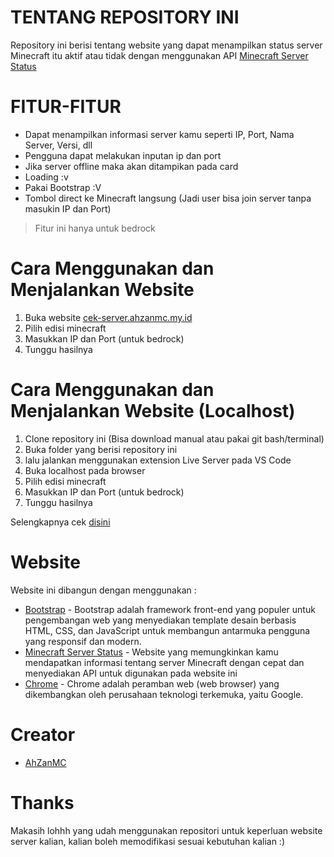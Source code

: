 # TENTANG REPOSITORY INI

Repository ini berisi tentang website yang dapat menampilkan status server Minecraft itu aktif atau tidak dengan menggunakan API [Minecraft Server Status](https://mcsrvstat.us/)


# FITUR-FITUR
- Dapat menampilkan informasi server kamu seperti IP, Port, Nama Server, Versi, dll
- Pengguna dapat melakukan inputan ip dan port
- Jika server offline maka akan ditampikan pada card
- Loading :v
- Pakai Bootstrap :V
- Tombol direct ke Minecraft langsung (Jadi user bisa join server tanpa masukin IP dan Port)

> Fitur ini hanya untuk bedrock

# Cara Menggunakan dan Menjalankan Website


1. Buka website [cek-server.ahzanmc.my.id](https://cek-server.ahzanmc.my.id/)
1. Pilih edisi minecraft
2. Masukkan IP dan Port (untuk bedrock)
3. Tunggu hasilnya

# Cara Menggunakan dan Menjalankan Website (Localhost)

1. Clone repository ini (Bisa download manual atau pakai git bash/terminal)
2. Buka folder yang berisi repository ini
3. lalu jalankan menggunakan extension Live Server pada VS Code
4. Buka localhost pada browser
5. Pilih edisi minecraft
6. Masukkan IP dan Port (untuk bedrock)
7. Tunggu hasilnya

Selengkapnya cek [disini](https://api.mcsrvstat.us/)

# Website
Website ini dibangun dengan menggunakan :
- [Bootstrap](https://getbootstrap.com/) - Bootstrap adalah framework front-end yang populer untuk pengembangan web yang menyediakan template desain berbasis HTML, CSS, dan JavaScript untuk membangun antarmuka pengguna yang responsif dan modern.
- [Minecraft Server Status](https://mcsrvstat.us/) - Website yang memungkinkan kamu mendapatkan informasi tentang server Minecraft dengan cepat dan menyediakan API untuk digunakan pada website ini
- [Chrome](https://www.google.com/intl/id/chrome/) - Chrome adalah peramban web (web browser) yang dikembangkan oleh perusahaan teknologi terkemuka, yaitu Google.

# Creator
- [AhZanMC](https://bio-link.ahzanmc.my.id/)

# Thanks
Makasih lohhh yang udah menggunakan repositori untuk keperluan website server kalian, kalian boleh memodifikasi sesuai kebutuhan kalian :)